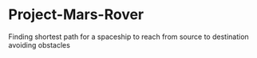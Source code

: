 # Project-Mars-Rover
Finding shortest path for a spaceship to reach from source to destination avoiding obstacles
